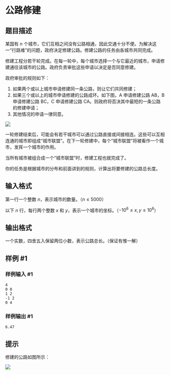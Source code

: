 # 公路修建

## 题目描述

某国有 $n$ 个城市，它们互相之间没有公路相通，因此交通十分不便。为解决这一“行路难”的问题，政府决定修建公路。修建公路的任务由各城市共同完成。

修建工程分若干轮完成。在每一轮中，每个城市选择一个与它最近的城市，申请修建通往该城市的公路。政府负责审批这些申请以决定是否同意修建。

政府审批的规则如下：

1. 如果两个或以上城市申请修建同一条公路，则让它们共同修建；
2. 如果三个或以上的城市申请修建的公路成环。如下图，A 申请修建公路 AB，B 申请修建公路 BC，C 申请修建公路 CA。则政府将否决其中最短的一条公路的修建申请； 
3. 其他情况的申请一律同意。

![](https://cdn.luogu.com.cn/upload/pic/80.png)

一轮修建结束后，可能会有若干城市可以通过公路直接或间接相连。这些可以互相连通的城市即组成“城市联盟”。在下一轮修建中，每个“城市联盟”将被看作一个城市，发挥一个城市的作用。

当所有城市被组合成一个“城市联盟”时，修建工程也就完成了。

你的任务是根据城市的分布和前面讲到的规则，计算出将要修建的公路总长度。

## 输入格式

第一行一个整数 $n$，表示城市的数量。（$n \leq 5000$）

以下 $n$ 行，每行两个整数 $x$ 和 $y$，表示一个城市的坐标。（$-10^6 \leq x,y \leq 10^6$）


## 输出格式

一个实数，四舍五入保留两位小数，表示公路总长。（保证有惟一解）


## 样例 #1

### 样例输入 #1
```
4
0 0
1 2
-1 2
0 4
```

### 样例输出 #1

```
6.47
```

## 提示

修建的公路如图所示：

![](https://cdn.luogu.com.cn/upload/pic/81.png)
